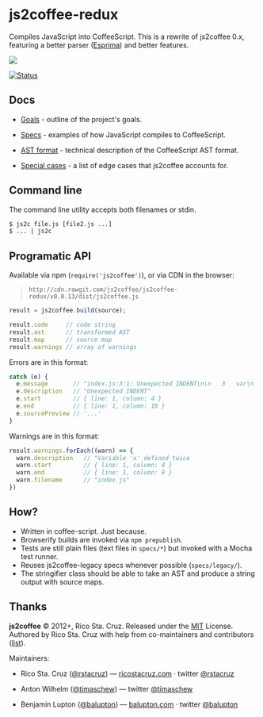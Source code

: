 # js2coffee-redux

Compiles JavaScript into CoffeeScript. This is a rewrite of js2coffee 0.x,
featuring a better parser ([Esprima]) and better features.

[![](http://js2coffee.github.io/js2coffee-redux/assets/preview.png)](http://js2coffee.github.io/js2coffee-redux)

[![Status](https://travis-ci.org/js2coffee/js2coffee-redux.svg?branch=master)](https://travis-ci.org/js2coffee/js2coffee-redux)  

## Docs

 - [Goals](notes/Goals.md) - outline of the project's goals.

 - [Specs](notes/Specs.md) - examples of how JavaScript compiles to CoffeeScript.

 - [AST format](notes/AST.md) - technical description of the CoffeeScript AST format.

 - [Special cases](notes/Special_cases.md) - a list of edge cases that js2coffee accounts for.

## Command line

The command line utility accepts both filenames or stdin.

```sh
$ js2c file.js [file2.js ...]
$ ... | js2c
```

## Programatic API

Available via npm (`require('js2coffee')`), or via CDN in the browser:

> [](#version) `http://cdn.rawgit.com/js2coffee/js2coffee-redux/v0.0.13/dist/js2coffee.js`

```js
result = js2coffee.build(source);

result.code     // code string
result.ast      // transformed AST
result.map      // source map
result.warnings // array of warnings
```

Errors are in this format:

```js
catch (e) {
  e.message       // "index.js:3:1: Unexpected INDENT\n\n   3   var\n   ---^"
  e.description   // "Unexpected INDENT"
  e.start         // { line: 1, column: 4 }
  e.end           // { line: 1, column: 10 }
  e.sourcePreview // '...'
}
```

Warnings are in this format:

```js
result.warnings.forEach((warn) => {
  warn.description   // "Variable 'x' defined twice
  warn.start         // { line: 1, column: 4 }
  warn.end           // { line: 1, column: 9 }
  warn.filename      // "index.js"
})
```

## How?

 - Written in coffee-script. Just because.
 - Browserify builds are invoked via `npm prepublish`.
 - Tests are still plain files (text files in `specs/*`)
   but invoked with a Mocha test runner.
 - Reuses js2coffee-legacy specs whenever possible (`specs/legacy/`).
 - The stringifier class should be able to take an AST and produce a string 
 output with source maps.

## Thanks

**js2coffee** © 2012+, Rico Sta. Cruz. Released under the [MIT] License.<br>
Authored by Rico Sta. Cruz with help from co-maintainers and contributors ([list][contributors]).

Maintainers:

 * Rico Sta. Cruz ([@rstacruz](https://github.com/rstacruz)) —
   [ricostacruz.com](http://ricostacruz.com) · twitter [@rstacruz](https://twitter.com/rstacruz)

 * Anton Wilhelm ([@timaschew](https://github.com/timaschew)) — twitter [@timaschew](https://twitter.com/timaschew)

 * Benjamin Lupton ([@balupton](https://github.com/balupton)) —
   [balupton.com](http://balupton.com) · twitter [@balupton](https://twitter.com/balupton)

[MIT]: http://mit-license.org/
[contributors]: http://github.com/rstacruz/js2coffee/contributors
[Esprima]: http://esprima.org/
[js2coffee/js2coffee]: https://github.com/js2coffee/js2coffee